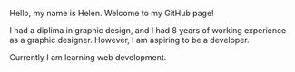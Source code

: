 Hello, my name is Helen. Welcome to my GitHub page!

I had a diplima in graphic design, and I had 8 years of working experience as a graphic designer. However, I am aspiring to be a developer.

Currently I am learning web development.

